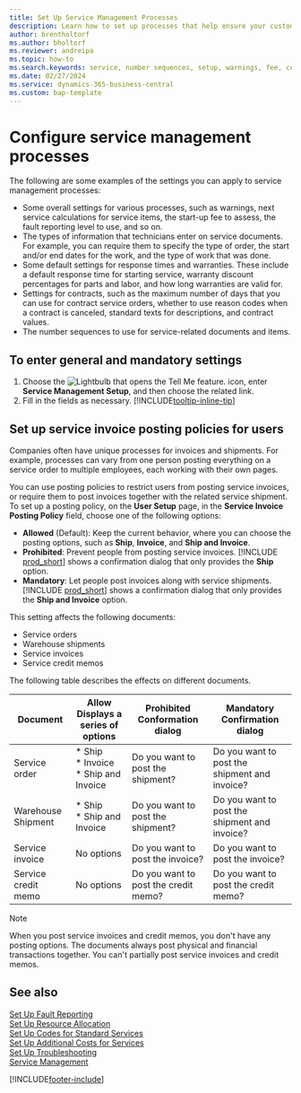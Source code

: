 ```yaml
---
title: Set Up Service Management Processes
description: Learn how to set up processes that help ensure your customers are satisfied with your services.
author: brentholtorf
ms.author: bholtorf
ms.reviewer: andreipa
ms.topic: how-to
ms.search.keywords: service, number sequences, setup, warnings, fee, contracts, warranties
ms.date: 02/27/2024
ms.service: dynamics-365-business-central
ms.custom: bap-template
---
```


# Configure service management processes

The following are some examples of the settings you can apply to service management processes:  
  
* Some overall settings for various processes, such as warnings, next service calculations for service items, the start-up fee to assess, the fault reporting level to use, and so on.  
* The types of information that technicians enter on service documents. For example, you can require them to specify the type of order, the start and/or end dates for the work, and the type of work that was done.  
* Some default settings for response times and warranties. These include a default response time for starting service, warranty discount percentages for parts and labor, and how long warranties are valid for.  
* Settings for contracts, such as the maximum number of days that you can use for contract service orders, whether to use reason codes when a contract is canceled, standard texts for descriptions, and contract values.  
* The number sequences to use for service-related documents and items.  

## To enter general and mandatory settings

1. Choose the ![Lightbulb that opens the Tell Me feature.](media/ui-search/search_small.png "Tell me what you want to do") icon, enter **Service Management Setup**, and then choose the related link.
2. Fill in the fields as necessary. [!INCLUDE[tooltip-inline-tip](includes/tooltip-inline-tip_md.md)]  

## Set up service invoice posting policies for users

Companies often have unique processes for invoices and shipments. For example, processes can vary from one person posting everything on a service order to multiple employees, each working with their own pages.

You can use posting policies to restrict users from posting service invoices, or require them to post invoices together with the related service shipment. To set up a posting policy, on the **User Setup** page, in the **Service Invoice Posting Policy** field, choose one of the following options:

* **Allowed** (Default): Keep the current behavior, where you can choose the posting options, such as **Ship**, **Invoice**, and **Ship and Invoice**.
* **Prohibited**: Prevent people from posting service invoices. [!INCLUDE [prod_short](includes/prod_short.md)] shows a confirmation dialog that only provides the **Ship** option.
* **Mandatory**: Let people post invoices along with service shipments. [!INCLUDE [prod_short](includes/prod_short.md)] shows a confirmation dialog that only provides the **Ship and Invoice** option.

This setting affects the following documents:

* Service orders
* Warehouse shipments
* Service invoices
* Service credit memos

The following table describes the effects on different documents.


|Document  |Allow<br>Displays a series of options   |Prohibited<br>Conformation dialog  |Mandatory<br>Confirmation dialog  |
|---------|---------|---------|---------|
|Service order     | * Ship<br>* Invoice<br>* Ship and Invoice        |Do you want to post the shipment?         |Do you want to post the shipment and invoice?         |
|Warehouse Shipment     |* Ship<br>* Ship and Invoice         |Do you want to post the shipment?         | Do you want to post the shipment and invoice?        |
|Service invoice     | No options        | Do you want to post the invoice?        |Do you want to post the invoice?         |
|Service credit memo     | No options         |Do you want to post the credit memo?         |Do you want to post the credit memo?         |

> [!NOTE]
> When you post service invoices and credit memos, you don't have any posting options. The documents always post physical and financial transactions together. You can't partially post service invoices and credit memos.

## See also  

[Set Up Fault Reporting](service-how-setup-fault-reporting.md)  
[Set Up Resource Allocation](service-how-setup-resource-allocation.md)  
[Set Up Codes for Standard Services](service-how-setup-service-coding.md)  
[Set Up Additional Costs for Services](service-how-setup-service-costs-pricing.md)  
[Set Up Troubleshooting](service-how-setup-troubleshooting.md)  
[Service Management](service-service.md)  


[!INCLUDE[footer-include](includes/footer-banner.md)]